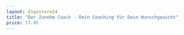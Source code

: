 ```yaml
---
layout: digistore24
title: "Der Zunehm Coach - Dein Coaching für Dein Wunschgewicht"
price: 17.95
---
```

